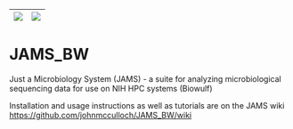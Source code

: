 | ![](https://github.com/johnmcculloch/JAMS_BW/wiki/wikimedia/JAMSlogo.png) | ![](https://github.com/johnmcculloch/JAMS_BW/wiki/wikimedia/JAMSwords.png) |
| ---- | ---- |

# JAMS_BW
Just a Microbiology System (JAMS) - a suite for analyzing microbiological sequencing data for use on NIH HPC systems (Biowulf)

Installation and usage instructions as well as tutorials are on the JAMS wiki
https://github.com/johnmcculloch/JAMS_BW/wiki
